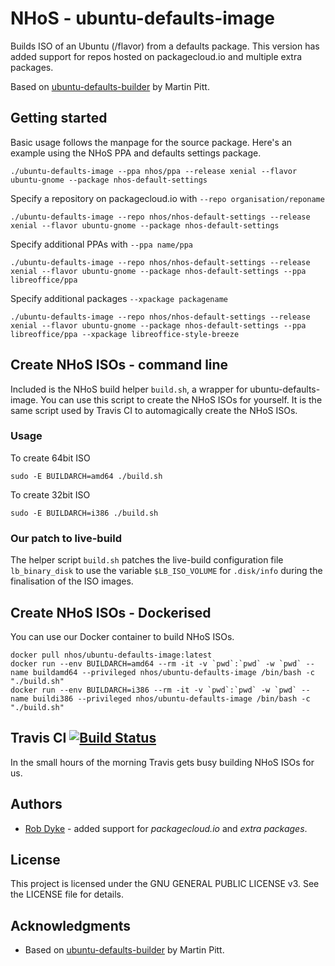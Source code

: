 # NHoS - ubuntu-defaults-image

Builds ISO of an Ubuntu (/flavor) from a defaults package. This version has added support for repos hosted on packagecloud.io and multiple extra packages.

Based on [ubuntu-defaults-builder](https://launchpad.net/ubuntu/xenial/+package/ubuntu-defaults-builder) by Martin Pitt.

## Getting started

Basic usage follows the manpage for the source package. Here's an example using the NHoS PPA and defaults settings package.

```
./ubuntu-defaults-image --ppa nhos/ppa --release xenial --flavor ubuntu-gnome --package nhos-default-settings
```

Specify a repository on packagecloud.io with `--repo organisation/reponame`

```
./ubuntu-defaults-image --repo nhos/nhos-default-settings --release xenial --flavor ubuntu-gnome --package nhos-default-settings
```

Specify additional PPAs with `--ppa name/ppa`

```
./ubuntu-defaults-image --repo nhos/nhos-default-settings --release xenial --flavor ubuntu-gnome --package nhos-default-settings --ppa libreoffice/ppa
```

Specify additional packages `--xpackage packagename`

```
./ubuntu-defaults-image --repo nhos/nhos-default-settings --release xenial --flavor ubuntu-gnome --package nhos-default-settings --ppa libreoffice/ppa --xpackage libreoffice-style-breeze
```

## Create NHoS ISOs - command line

Included is the NHoS build helper `build.sh`, a wrapper for ubuntu-defaults-image. You can use this script to create the NHoS ISOs for yourself. It is the same script used by Travis CI to automagically create the NHoS ISOs.

### Usage

To create 64bit ISO

    sudo -E BUILDARCH=amd64 ./build.sh

To create 32bit ISO

    sudo -E BUILDARCH=i386 ./build.sh

### Our patch to live-build

The helper script `build.sh` patches the live-build configuration file `lb_binary_disk` to use the variable `$LB_ISO_VOLUME` for `.disk/info` during the finalisation of the ISO images.

## Create NHoS ISOs - Dockerised

You can use our Docker container to build NHoS ISOs.

```
docker pull nhos/ubuntu-defaults-image:latest
docker run --env BUILDARCH=amd64 --rm -it -v `pwd`:`pwd` -w `pwd` --name buildamd64 --privileged nhos/ubuntu-defaults-image /bin/bash -c "./build.sh"
docker run --env BUILDARCH=i386 --rm -it -v `pwd`:`pwd` -w `pwd` --name buildi386 --privileged nhos/ubuntu-defaults-image /bin/bash -c "./build.sh"
```

## Travis CI [![Build Status](https://travis-ci.org/nhos-project/ubuntu-defaults-image.svg?branch=master)](https://travis-ci.org/nhos-project/ubuntu-defaults-image)

In the small hours of the morning Travis gets busy building NHoS ISOs for us.

## Authors

- [Rob Dyke](https://github.com/robdyke) - added support for _packagecloud.io_ and _extra packages_.

## License

This project is licensed under the GNU GENERAL PUBLIC LICENSE v3. See the LICENSE file for details.

## Acknowledgments

- Based on [ubuntu-defaults-builder](https://launchpad.net/ubuntu/xenial/+package/ubuntu-defaults-builder) by Martin Pitt.
